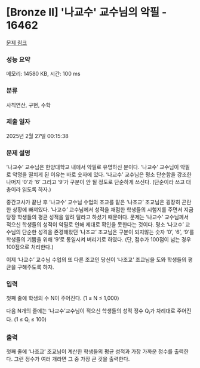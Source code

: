 # [Bronze II] '나교수' 교수님의 악필 - 16462 

[문제 링크](https://www.acmicpc.net/problem/16462) 

### 성능 요약

메모리: 14580 KB, 시간: 100 ms

### 분류

사칙연산, 구현, 수학

### 제출 일자

2025년 2월 27일 00:15:38

### 문제 설명

<p>‘나교수’ 교수님은 한양대학교 내에서 악필로 유명하신 분이다. ‘나교수’ 교수님이 악필로 악명을 떨치게 된 이유는 바로 숫자에 있다. ‘나교수’ 교수님은 평소 단순함을 강조한 나머지 ‘0’과 ‘6’ 그리고 ‘9’가 구분이 안 될 정도로 단순하게 쓰신다. (단순이라 쓰고 대충이라 읽도록 하자.)</p>

<p>중간고사가 끝난 후 ‘나교수’ 교수님 수업의 조교를 맡은 ‘나조교’ 조교님은 굉장히 곤란한 상황에 빠져있다. ‘나교수’ 교수님께서 성적을 채점한 학생들의 시험지를 주면서 지금 당장 학생들의 평균 성적을 알려 달라고 하셨기 때문이다. 문제는 ‘나교수’ 교수님께서 적으신 학생들의 성적이 악필로 인해 제대로 확인을 못한다는 것이다. 평소 ‘나교수’ 교수님의 단순한 성격을 존경해왔던 ‘나조교’ 조교님은 구분이 되지않는 숫자 ‘0’, ‘6’, ‘9’를 학생들의 기쁨을 위해 ‘9’로 통일시켜 버리기로 하였다. (단, 점수가 100점이 넘는 경우 100점으로 처리한다.)</p>

<p>이제 ‘나교수’ 교수님 수업의 또 다른 조교인 당신이 ‘나조교’ 조교님을 도와 학생들의 평균을 구해주도록 하자.</p>

### 입력 

 <p>첫째 줄에 학생의 수 N이 주어진다. (1 ≤ N ≤ 1,000)</p>

<p>다음 N개의 줄에는 ‘나교수’교수님이 적으신 학생들의 성적 정수 Q<sub>i</sub>가 차례대로 주어진다. (1 ≤ Q<sub>i</sub> ≤ 100)</p>

### 출력 

 <p>첫째 줄에 ‘나조교’ 조교님이 계산한 학생들의 평균 성적과 가장 가까운 정수를 출력한다. 그런 정수가 여러 개라면 그 중 가장 큰 것을 출력한다.</p>

